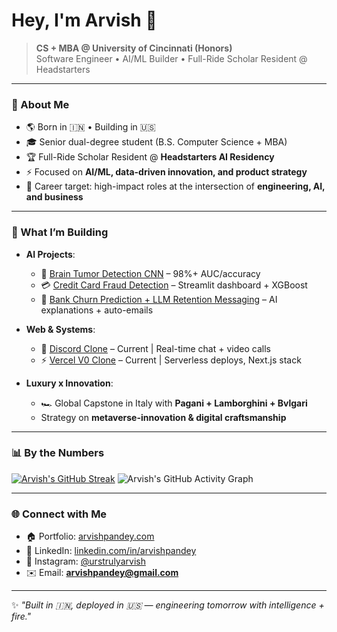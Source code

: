# Hey, I'm Arvish 👋  

> **CS + MBA @ University of Cincinnati (Honors)**  
> Software Engineer • AI/ML Builder • Full-Ride Scholar Resident @ Headstarters  

---

### 🚀 About Me
- 🌎 Born in 🇮🇳 • Building in 🇺🇸  
- 🎓 Senior dual-degree student (B.S. Computer Science + MBA)  
- 🏆 Full-Ride Scholar Resident @ **Headstarters AI Residency**  
- ⚡ Focused on **AI/ML, data-driven innovation, and product strategy**  
- 🎯 Career target: high-impact roles at the intersection of **engineering, AI, and business**  

---

### 🔨 What I’m Building
- **AI Projects**:  
  - 🧠 [Brain Tumor Detection CNN](https://arvishpandey.com/#projects) – 98%+ AUC/accuracy  
  - 💳 [Credit Card Fraud Detection](https://arvishpandey.com/#projects) – Streamlit dashboard + XGBoost  
  - 🏦 [Bank Churn Prediction + LLM Retention Messaging](https://arvishpandey.com/#projects) – AI explanations + auto-emails  

- **Web & Systems**:  
  - 🎥 [Discord Clone](https://github.com/arvish) – Current | Real-time chat + video calls  
  - ⚡ [Vercel V0 Clone](https://github.com/arvish) – Current | Serverless deploys, Next.js stack  

- **Luxury x Innovation**:  
  - 🏎️ Global Capstone in Italy with **Pagani + Lamborghini + Bvlgari**  
  - Strategy on **metaverse-innovation & digital craftsmanship**  

---

### 📊 By the Numbers
[![Arvish's GitHub Streak](https://streak-stats.demolab.com?user=arvish&theme=tokyonight)](https://git.io/streak-stats)
![Arvish's GitHub Activity Graph](https://github-readme-activity-graph.vercel.app/graph?username=arvish&theme=tokyo-night)

---

### 🌐 Connect with Me
- 🏠 Portfolio: [arvishpandey.com](https://arvishpandey.com)  
- 💼 LinkedIn: [linkedin.com/in/arvishpandey](https://linkedin.com/in/arvp)  
- 📸 Instagram: [@urstrulyarvish](https://instagram.com/urstrulyarvish)  
- ✉️ Email: **arvishpandey@gmail.com**  

---

✨ *"Built in 🇮🇳, deployed in 🇺🇸 — engineering tomorrow with intelligence + fire."*  
